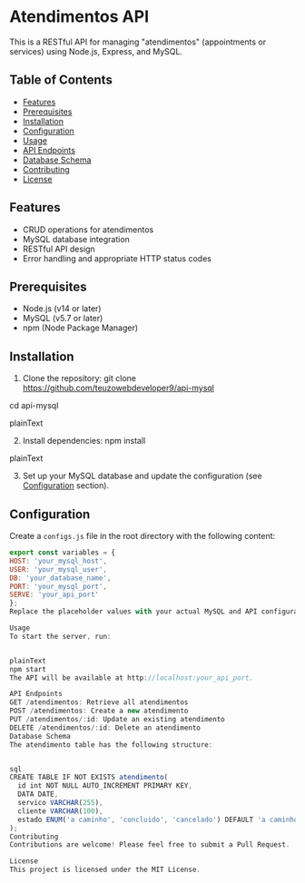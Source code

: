 # Atendimentos API

This is a RESTful API for managing "atendimentos" (appointments or services) using Node.js, Express, and MySQL.

## Table of Contents

- [Features](#features)
- [Prerequisites](#prerequisites)
- [Installation](#installation)
- [Configuration](#configuration)
- [Usage](#usage)
- [API Endpoints](#api-endpoints)
- [Database Schema](#database-schema)
- [Contributing](#contributing)
- [License](#license)

## Features

- CRUD operations for atendimentos
- MySQL database integration
- RESTful API design
- Error handling and appropriate HTTP status codes

## Prerequisites

- Node.js (v14 or later)
- MySQL (v5.7 or later)
- npm (Node Package Manager)

## Installation

1. Clone the repository:
git clone https://github.com/teuzowebdeveloper9/api-mysql 

 cd api-mysql


plainText

2. Install dependencies:
npm install


plainText

3. Set up your MySQL database and update the configuration (see [Configuration](#configuration) section).

## Configuration

Create a `configs.js` file in the root directory with the following content:

```javascript
export const variables = {
HOST: 'your_mysql_host',
USER: 'your_mysql_user',
DB: 'your_database_name',
PORT: 'your_mysql_port',
SERVE: 'your_api_port'
};
Replace the placeholder values with your actual MySQL and API configuration.

Usage
To start the server, run:


plainText
npm start
The API will be available at http://localhost:your_api_port.

API Endpoints
GET /atendimentos: Retrieve all atendimentos
POST /atendimentos: Create a new atendimento
PUT /atendimentos/:id: Update an existing atendimento
DELETE /atendimentos/:id: Delete an atendimento
Database Schema
The atendimento table has the following structure:


sql
CREATE TABLE IF NOT EXISTS atendimento(
  id int NOT NULL AUTO_INCREMENT PRIMARY KEY,
  DATA DATE,
  servico VARCHAR(255),
  cliente VARCHAR(100),
  estado ENUM('a caminho', 'concluido', 'cancelado') DEFAULT 'a caminho'
);
Contributing
Contributions are welcome! Please feel free to submit a Pull Request.

License
This project is licensed under the MIT License.
